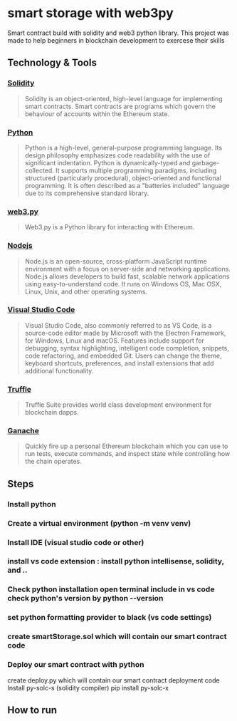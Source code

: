 # smart storage with web3py
Smart contract build with solidity and web3 python library. This project was made to help beginners in blockchain development to exercese their skills

## Technology & Tools

### [Solidity](https://docs.soliditylang.org/en/v0.8.17/)
> Solidity is an object-oriented, high-level language for implementing smart contracts. Smart contracts are programs which govern the behaviour of accounts within the Ethereum state.

### [Python](https://docs.soliditylang.org/en/v0.8.17/)
> Python is a high-level, general-purpose programming language. Its design philosophy emphasizes code readability with the use of significant indentation. Python is dynamically-typed and garbage-collected. It supports multiple programming paradigms, including structured (particularly procedural), object-oriented and functional programming. It is often described as a "batteries included" language due to its comprehensive standard library.
> 
### [web3.py](https://web3py.readthedocs.io/en/v5/)
> Web3.py is a Python library for interacting with Ethereum.

### [Nodejs](https://nodejs.org/en/)
> Node.js is an open-source, cross-platform JavaScript runtime environment with a focus on server-side and networking applications. Node.js allows developers to build fast, scalable network applications using easy-to-understand code. It runs on Windows OS, Mac OSX, Linux, Unix, and other operating systems.

### [Visual Studio Code](https://code.visualstudio.com/)
> Visual Studio Code, also commonly referred to as VS Code, is a source-code editor made by Microsoft with the Electron Framework, for Windows, Linux and macOS. Features include support for debugging, syntax highlighting, intelligent code completion, snippets, code refactoring, and embedded Git. Users can change the theme, keyboard shortcuts, preferences, and install extensions that add additional functionality.

### [Truffle](https://trufflesuite.com/)
> Truffle Suite provides world class development environment for blockchain dapps.
### [Ganache](https://trufflesuite.com/ganache/)
> Quickly fire up a personal Ethereum blockchain which you can use to run tests, execute commands, and inspect state while controlling how the chain operates.
## Steps
### Install python
### Create a virtual environment (python -m venv venv)
### Install IDE (visual studio code or other)
### install vs code extension :  install python intellisense, solidity, and ..
### Check python installation open terminal include in vs code check python's version by python --version
### set python formatting provider to black (vs code settings)
### create smartStorage.sol which will contain our smart contract code
### Deploy our smart contract with python
create deploy.py which will contain our smart contract deployment code 
Install py-solc-s (solidity compiler) pip install py-solc-x 
## How to run

